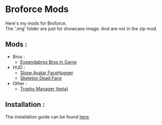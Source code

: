 # Broforce Mods
 Here's my mods for Broforce.  
 The '.img' folder are just for showcase image. And are not in the zip mod.

## Mods :
 * Bros :
    * [Expendabros Bros In Game](https://github.com/Gorzon38/Broforce-Mods/tree/main/Expendables%20Bros%20In%20Game)  
 * HUD :
    * [Show Avatar FaceHugger](https://github.com/Gorzon38/Broforce-Mods/tree/main/Show%20Avatar%20FaceHugger)
    * [Skeleton Dead Face](https://github.com/Gorzon38/Broforce-Mods/tree/main/Skeleton%20Dead%20Face)
 * Other :
   * [Trophy Manager (beta)](https://github.com/Gorzon38/Broforce-Mods/tree/main/TrophyManager)

## Installation :
The installation guide can be found [here](https://steamcommunity.com/sharedfiles/filedetails/?id=2434812447).  